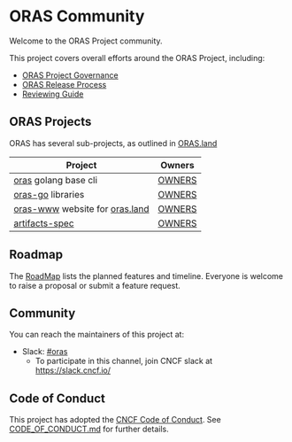 # ORAS Community

Welcome to the ORAS Project community.

This project covers overall efforts around the ORAS Project, including:

- [ORAS Project Governance](./governance/GOVERNANCE.md)
- [ORAS Release Process](./governance/RELEASE-PROCESS.md)
- [Reviewing Guide](./REVIEWING.md)

## ORAS Projects

ORAS has several sub-projects, as outlined in [ORAS.land][oras-land]

| Project | Owners |
|-|-|
| [oras][oras-cli] golang base cli | [OWNERS][oras-cli-owners] |
| [oras-go][oras-go] libraries | [OWNERS][oras-go-owners] |
| [oras-www][oras-www] website for [oras.land](https://oras.land) | [OWNERS][oras-www-owners] |
| [artifacts-spec][artifacts-spec] | [OWNERS][artifacts-spec-owners] |

## Roadmap

The [RoadMap](./roadmap.md) lists the planned features and timeline. Everyone is welcome to raise a proposal or submit a feature request.

## Community

You can reach the maintainers of this project at:

- Slack:  [#oras](https://cloud-native.slack.com/archives/CJ1KHJM5Z)
  - To participate in this channel, join CNCF slack at https://slack.cncf.io/

## Code of Conduct

This project has adopted the [CNCF Code of Conduct](https://github.com/cncf/foundation/blob/master/code-of-conduct.md). See [CODE_OF_CONDUCT.md](CODE_OF_CONDUCT.md) for further details.

[oras-land]:              https://oras.land
[oras-cli]:               https://github.com/oras-project/oras
[oras-cli-owners]:        https://github.com/oras-project/oras/blob/main/OWNERS.md
[oras-go]:                https://github.com/oras-project/oras-go
[oras-go-owners]:         https://github.com/oras-project/oras-go/blob/main/OWNERS.md
[oras-www]:               https://github.com/oras-project/oras-www
[oras-www-owners]:        https://github.com/oras-project/oras-www/blob/main/OWNERS.md
[oras-py]:                https://github.com/oras-project/oras-py   
[oras-py-owners]:         https://github.com/oras-project/oras-py/blob/main/OWNERS.md
[artifacts-spec]:         https://github.com/oras-project/artifacts-spec
[artifacts-spec-owners]:  https://github.com/oras-project/artifacts-spec/blob/main/OWNERS.md
